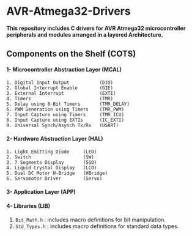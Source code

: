 # AVR-Atmega32-Drivers
**This repository includes C drivers for AVR Atmega32 microcontroller peripherals and modules arranged in a layered Architecture.**


## Components on the Shelf (COTS)

#### 1- Microcontroller Abstraction Layer (MCAL)
```
1. Digital Input Output           (DIO)
2. Global Interrupt Enable        (GIE)
3. External Interrupt             (EXTI)
4. Timers                         (TMR)
5. Delay using 8-Bit Timers       (TMR_DELAY)
6. PWM Generation using Timers    (TMR_PWM)
7. Input Capture using Timers     (TMR_ICU)
8. Input Capture using EXTIs      (IC_EXTI)
9. Universal Synch/Asynch Tx/Rx   (USART)
```

#### 2- Hardware Abstraction Layer (HAL)
```
1. Light Emitting Diode     (LED)
2. Switch                   (SW)
3. 7 Segments Display       (SSD)
4. Liquid Crystal Display   (LCD)
5. Dual DC Motor H-Bridge   (HBridge)
6. Servomotor Driver        (Servo)
```

#### 3- Application Layer  (APP)

#### 4- Libraries  (LIB)
1. `Bit_Math.h`   : includes macro definitions for bit manipulation.
2. `Std_Types.h`  : includes macro definitions for standard data types.
